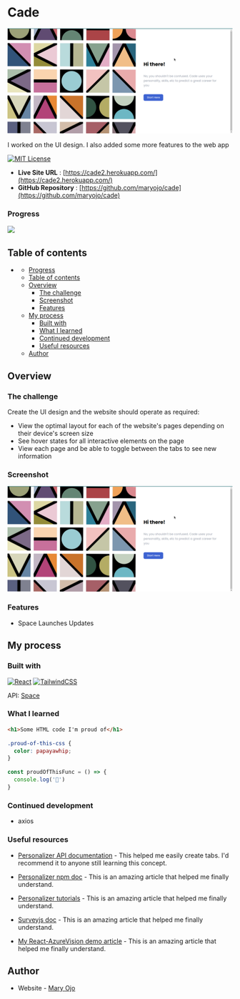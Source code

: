 # Cade
![Web App screenshot](./src/images/screenshot.png)

I worked on the UI design. I also added some more features to the web app

[![MIT License](https://img.shields.io/github/last-commit/maryojo/cade)](https://github.com/maryojo/cade/commits/main)

- **Live Site URL** : [https://cade2.herokuapp.com/](https://cade2.herokuapp.com/)
- **GitHub Repository** : [https://github.com/maryojo/cade](https://github.com/maryojo/cade)


### Progress
![](https://us-central1-progress-markdown.cloudfunctions.net/progress/80)

## Table of contents

- [](#)
    - [Progress](#progress)
  - [Table of contents](#table-of-contents)
  - [Overview](#overview)
    - [The challenge](#the-challenge)
    - [Screenshot](#screenshot)
    - [Features](#features)
  - [My process](#my-process)
    - [Built with](#built-with)
    - [What I learned](#what-i-learned)
    - [Continued development](#continued-development)
    - [Useful resources](#useful-resources)
  - [Author](#author)


## Overview

### The challenge

Create the UI design and the website should operate as required: 
- View the optimal layout for each of the website's pages depending on their device's screen size
- See hover states for all interactive elements on the page
- View each page and be able to toggle between the tabs to see new information

### Screenshot

![](./src/images/screenshot.png)

### Features

- Space Launches Updates


## My process

### Built with

[![React](https://img.shields.io/badge/react-%2320232a.svg?style=for-the-badge&logo=react&logoColor=%2361DAFB)](https://reactjs.org/)  [![TailwindCSS](https://img.shields.io/badge/tailwindcss-%2338B2AC.svg?style=for-the-badge&logo=tailwind-css&logoColor=white)](https://tailwindcss.com/)

API: [Space](#)

### What I learned

```html
<h1>Some HTML code I'm proud of</h1>
```
```css
.proud-of-this-css {
  color: papayawhip;
}
```
```js
const proudOfThisFunc = () => {
  console.log('🎉')
}
```

### Continued development
- axios


### Useful resources

- [Personalizer API documentation](https://www.npmjs.com/package/react-tabs) - This helped me easily create tabs. I'd recommend it to anyone still learning this concept.

- [Personalizer npm doc](https://www.example.com) - This is an amazing article that helped me finally understand. 

- [Personalizer tutorials](https://www.example.com) - This is an amazing article that helped me finally understand. 

- [Surveyjs doc](https://www.example.com) - This is an amazing article that helped me finally understand. 

- [My React-AzureVision demo article](https://www.example.com) - This is an amazing article that helped me finally understand. 


## Author

- Website - [Mary Ojo](https://www.maryojo.me)
